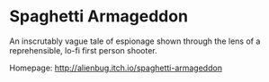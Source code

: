 Spaghetti Armageddon
====================

An inscrutably vague tale of espionage shown through the lens of a reprehensible, lo-fi first person shooter.

Homepage: http://alienbug.itch.io/spaghetti-armageddon

